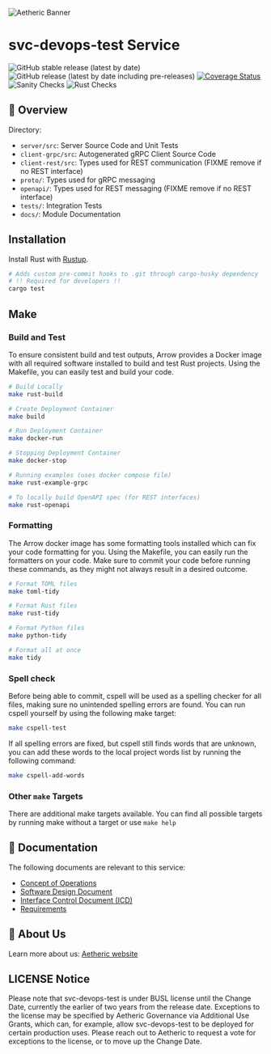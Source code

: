 ![Aetheric Banner](https://github.com/aetheric-oss/.github/raw/main/assets/readme-banner.png)

# svc-devops-test Service

![GitHub stable release (latest by date)](https://img.shields.io/github/v/release/aetheric-oss/svc-devops-test?sort=semver&color=green) ![GitHub release (latest by date including pre-releases)](https://img.shields.io/github/v/release/aetheric-oss/svc-devops-test?include_prereleases) [![Coverage Status](https://coveralls.io/repos/github/aetheric-oss/svc-devops-test/badge.svg?branch=develop)](https://coveralls.io/github/aetheric-oss/svc-devops-test)
![Sanity Checks](https://github.com/aetheric-oss/svc-devops-test/actions/workflows/sanity_checks.yml/badge.svg?branch=develop) ![Rust Checks](https://github.com/aetheric-oss/svc-devops-test/actions/workflows/rust_ci.yml/badge.svg?branch=develop)

## :telescope: Overview

Directory:
- `server/src`: Server Source Code and Unit Tests
- `client-grpc/src`: Autogenerated gRPC Client Source Code
- `client-rest/src`: Types used for REST communication (FIXME remove if no REST interface)
- `proto/`: Types used for gRPC messaging
- `openapi/`: Types used for REST messaging (FIXME remove if no REST interface)
- `tests/`: Integration Tests
- `docs/`: Module Documentation

## Installation

Install Rust with [Rustup](https://www.rust-lang.org/tools/install).

```bash
# Adds custom pre-commit hooks to .git through cargo-husky dependency
# !! Required for developers !!
cargo test
```

## Make

### Build and Test

To ensure consistent build and test outputs, Arrow provides a Docker image with all required software installed to build and test Rust projects.
Using the Makefile, you can easily test and build your code.

```bash
# Build Locally
make rust-build

# Create Deployment Container
make build

# Run Deployment Container
make docker-run

# Stopping Deployment Container
make docker-stop

# Running examples (uses docker compose file)
make rust-example-grpc

# To locally build OpenAPI spec (for REST interfaces)
make rust-openapi
```

### Formatting

The Arrow docker image has some formatting tools installed which can fix your code formatting for you.
Using the Makefile, you can easily run the formatters on your code.
Make sure to commit your code before running these commands, as they might not always result in a desired outcome.

```bash
# Format TOML files
make toml-tidy

# Format Rust files
make rust-tidy

# Format Python files
make python-tidy

# Format all at once
make tidy
```

### Spell check

Before being able to commit, cspell will be used as a spelling checker for all files, making sure no unintended spelling errors are found.
You can run cspell yourself by using the following make target:
```bash
make cspell-test
```

If all spelling errors are fixed, but cspell still finds words that are unknown, you can add these words to the local project words list by running the following command:
```bash
make cspell-add-words
```

### Other `make` Targets

There are additional make targets available. You can find all possible targets by running make without a target or use `make help`

## :scroll: Documentation
The following documents are relevant to this service:
- [Concept of Operations](./docs/conops.md)
- [Software Design Document](./docs/sdd.md)
- [Interface Control Document (ICD)](./docs/icd.md)
- [Requirements](https://nocodb.aetheric.nl/dashboard/#/nc/view/d1bb0a51-e22f-4b91-b1c5-66f11f4f861b)

## :busts_in_silhouette: About Us
Learn more about us: [Aetheric website](https://www.aetheric.nl)

## LICENSE Notice

Please note that svc-devops-test is under BUSL license until the Change Date, currently the earlier of two years from the release date. Exceptions to the license may be specified by Aetheric Governance via Additional Use Grants, which can, for example, allow svc-devops-test to be deployed for certain production uses. Please reach out to Aetheric to request a vote for exceptions to the license, or to move up the Change Date.
